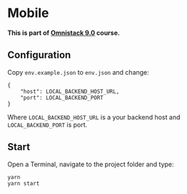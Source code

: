 # Mobile

**This is part of [Omnistack 9.0](../README.md) course.**

## Configuration

Copy `env.example.json` to `env.json` and change:
```
{
    "host": LOCAL_BACKEND_HOST_URL,
    "port": LOCAL_BACKEND_PORT
}
```

Where `LOCAL_BACKEND_HOST_URL` is a your backend host and `LOCAL_BACKEND_PORT` is port.

## Start

Open a Terminal, navigate to the project folder and type:
```
yarn
yarn start
```